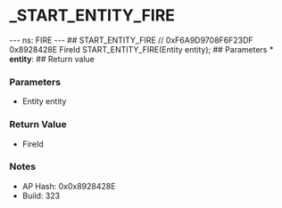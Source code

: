 # _START_ENTITY_FIRE

--- ns: FIRE --- ## START_ENTITY_FIRE  // 0xF6A9D9708F6F23DF 0x8928428E FireId START_ENTITY_FIRE(Entity entity);   ## Parameters * **entity**:  ## Return value

### Parameters
* Entity entity

### Return Value
* FireId

### Notes
* AP Hash: 0x0x8928428E
* Build: 323


